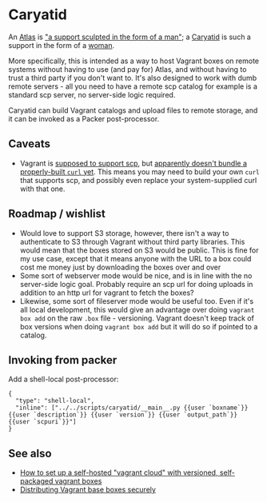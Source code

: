 # Caryatid

An [Atlas](https://atlas.hashicorp.com) is ["a support sculpted in the form of a man"](https://en.wikipedia.org/wiki/Atlas_(architecture)); a [Caryatid](https://github.com/mrled/caryatid) is such a support in the form of a [woman](https://en.wikipedia.org/wiki/Caryatid).

More specifically, this is intended as a way to host Vagrant boxes on remote systems without having to use (and pay for) Atlas, and without having to trust a third party if you don't want to. It's also designed to work with dumb remote servers - all you need to have a remote scp catalog for example is a standard scp server, no server-side logic required.

Caryatid can build Vagrant catalogs and upload files to remote storage, and it can be invoked as a Packer post-processor.

## Caveats

- Vagrant is [supposed to support scp](https://github.com/mitchellh/vagrant/pull/1041), but [apparently doesn't bundle a properly-built `curl` yet](https://github.com/mitchellh/vagrant-installers/issues/30). This means you may need to build your own `curl` that supports scp, and possibly even replace your system-supplied curl with that one.


## Roadmap / wishlist

- Would love to support S3 storage, however, there isn't a way to authenticate to S3 through Vagrant without third party libraries. This would mean that the boxes stored on S3 would be public. This is fine for my use case, except that it means anyone with the URL to a box could cost me money just by downloading the boxes over and over
- Some sort of webserver mode would be nice, and is in line with the no server-side logic goal. Probably require an scp url for doing uploads in addition to an http url for vagrant to fetch the boxes?
- Likewise, some sort of fileserver mode would be useful too. Even if it's all local development, this would give an advantage over doing `vagrant box add` on the raw `.box` file - versioning. Vagrant doesn't keep track of box versions when doing `vagrant box add` but it will do so if pointed to a catalog.

## Invoking from packer

Add a shell-local post-processor:

    {
      "type": "shell-local",
      "inline": ["../../scripts/caryatid/__main__.py {{user `boxname`}} {{user `description`}} {{user `version`}} {{user `output_path`}} {{user `scpuri`}}"]
    }

## See also

- [How to set up a self-hosted "vagrant cloud" with versioned, self-packaged vagrant boxes](https://github.com/hollodotme/Helpers/blob/master/Tutorials/vagrant/self-hosted-vagrant-boxes-with-versioning.md)
- [Distributing Vagrant base boxes securely](http://chase-seibert.github.io/blog/2014/05/18/vagrant-authenticated-private-box-urls.html)